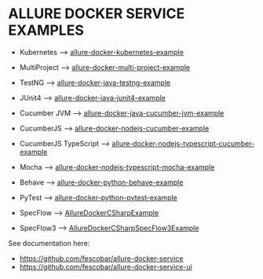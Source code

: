 # ALLURE DOCKER SERVICE EXAMPLES

- Kubernetes --> [allure-docker-kubernetes-example](allure-docker-kubernetes-example)

- MultiProject --> [allure-docker-multi-project-example](allure-docker-multi-project-example)

- TestNG  --> [allure-docker-java-testng-example](allure-docker-java-testng-example)
- JUnit4  --> [allure-docker-java-junit4-example](allure-docker-java-junit4-example)
- Cucumber JVM  --> [allure-docker-java-cucumber-jvm-example](allure-docker-java-cucumber-jvm-example)
- CucumberJS  --> [allure-docker-nodejs-cucumber-example](allure-docker-nodejs-cucumber-example)
- CucumberJS TypeScript --> [allure-docker-nodejs-typescript-cucumber-example](allure-docker-nodejs-typescript-cucumber-example)
- Mocha --> [allure-docker-nodejs-typescript-mocha-example](allure-docker-nodejs-typescript-mocha-example)
- Behave --> [allure-docker-python-behave-example](allure-docker-python-behave-example)
- PyTest --> [allure-docker-python-pytest-example](allure-docker-python-pytest-example)
- SpecFlow --> [AllureDockerCSharpExample](AllureDockerCSharpExample)
- SpecFlow3 --> [AllureDockerCSharpSpecFlow3Example](AllureDockerCSharpSpecFlow3Example)

See documentation here:
- https://github.com/fescobar/allure-docker-service
- https://github.com/fescobar/allure-docker-service-ui